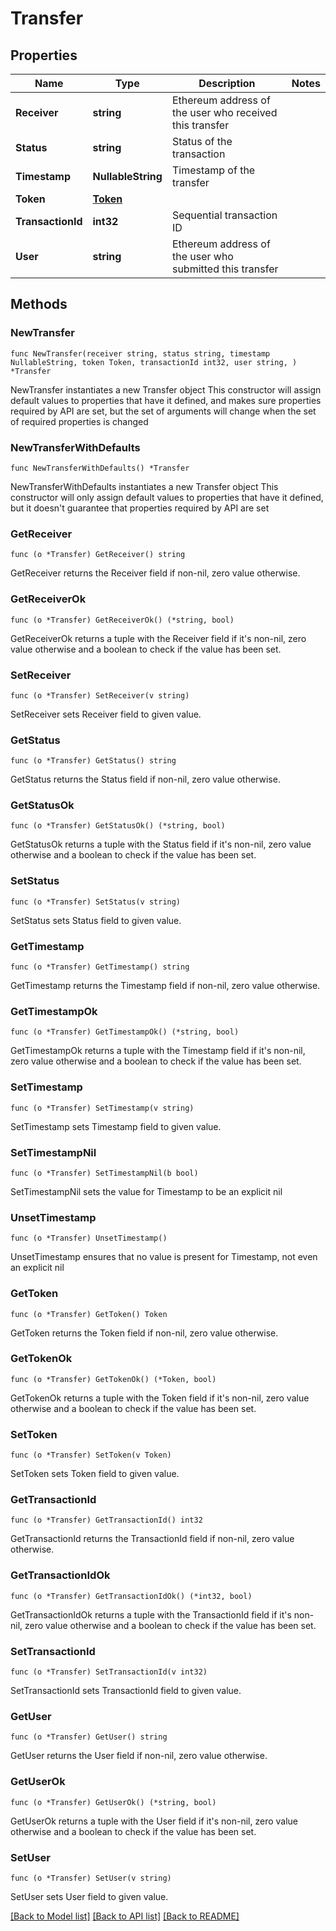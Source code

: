 # Transfer

## Properties

Name | Type | Description | Notes
------------ | ------------- | ------------- | -------------
**Receiver** | **string** | Ethereum address of the user who received this transfer | 
**Status** | **string** | Status of the transaction | 
**Timestamp** | **NullableString** | Timestamp of the transfer | 
**Token** | [**Token**](Token.md) |  | 
**TransactionId** | **int32** | Sequential transaction ID | 
**User** | **string** | Ethereum address of the user  who submitted this transfer | 

## Methods

### NewTransfer

`func NewTransfer(receiver string, status string, timestamp NullableString, token Token, transactionId int32, user string, ) *Transfer`

NewTransfer instantiates a new Transfer object
This constructor will assign default values to properties that have it defined,
and makes sure properties required by API are set, but the set of arguments
will change when the set of required properties is changed

### NewTransferWithDefaults

`func NewTransferWithDefaults() *Transfer`

NewTransferWithDefaults instantiates a new Transfer object
This constructor will only assign default values to properties that have it defined,
but it doesn't guarantee that properties required by API are set

### GetReceiver

`func (o *Transfer) GetReceiver() string`

GetReceiver returns the Receiver field if non-nil, zero value otherwise.

### GetReceiverOk

`func (o *Transfer) GetReceiverOk() (*string, bool)`

GetReceiverOk returns a tuple with the Receiver field if it's non-nil, zero value otherwise
and a boolean to check if the value has been set.

### SetReceiver

`func (o *Transfer) SetReceiver(v string)`

SetReceiver sets Receiver field to given value.


### GetStatus

`func (o *Transfer) GetStatus() string`

GetStatus returns the Status field if non-nil, zero value otherwise.

### GetStatusOk

`func (o *Transfer) GetStatusOk() (*string, bool)`

GetStatusOk returns a tuple with the Status field if it's non-nil, zero value otherwise
and a boolean to check if the value has been set.

### SetStatus

`func (o *Transfer) SetStatus(v string)`

SetStatus sets Status field to given value.


### GetTimestamp

`func (o *Transfer) GetTimestamp() string`

GetTimestamp returns the Timestamp field if non-nil, zero value otherwise.

### GetTimestampOk

`func (o *Transfer) GetTimestampOk() (*string, bool)`

GetTimestampOk returns a tuple with the Timestamp field if it's non-nil, zero value otherwise
and a boolean to check if the value has been set.

### SetTimestamp

`func (o *Transfer) SetTimestamp(v string)`

SetTimestamp sets Timestamp field to given value.


### SetTimestampNil

`func (o *Transfer) SetTimestampNil(b bool)`

 SetTimestampNil sets the value for Timestamp to be an explicit nil

### UnsetTimestamp
`func (o *Transfer) UnsetTimestamp()`

UnsetTimestamp ensures that no value is present for Timestamp, not even an explicit nil
### GetToken

`func (o *Transfer) GetToken() Token`

GetToken returns the Token field if non-nil, zero value otherwise.

### GetTokenOk

`func (o *Transfer) GetTokenOk() (*Token, bool)`

GetTokenOk returns a tuple with the Token field if it's non-nil, zero value otherwise
and a boolean to check if the value has been set.

### SetToken

`func (o *Transfer) SetToken(v Token)`

SetToken sets Token field to given value.


### GetTransactionId

`func (o *Transfer) GetTransactionId() int32`

GetTransactionId returns the TransactionId field if non-nil, zero value otherwise.

### GetTransactionIdOk

`func (o *Transfer) GetTransactionIdOk() (*int32, bool)`

GetTransactionIdOk returns a tuple with the TransactionId field if it's non-nil, zero value otherwise
and a boolean to check if the value has been set.

### SetTransactionId

`func (o *Transfer) SetTransactionId(v int32)`

SetTransactionId sets TransactionId field to given value.


### GetUser

`func (o *Transfer) GetUser() string`

GetUser returns the User field if non-nil, zero value otherwise.

### GetUserOk

`func (o *Transfer) GetUserOk() (*string, bool)`

GetUserOk returns a tuple with the User field if it's non-nil, zero value otherwise
and a boolean to check if the value has been set.

### SetUser

`func (o *Transfer) SetUser(v string)`

SetUser sets User field to given value.



[[Back to Model list]](../README.md#documentation-for-models) [[Back to API list]](../README.md#documentation-for-api-endpoints) [[Back to README]](../README.md)


